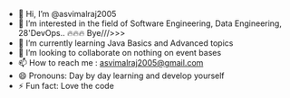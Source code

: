 - 👋 Hi, I’m @asvimalraj2005
- 👀 I’m interested in the field of Software Engineering, Data Engineering, 28'DevOps..   🔥🔥🔥 Bye///>>>   
- 🌱 I’m currently learning Java Basics and Advanced topics
- 💞️ I’m looking to collaborate on nothing on event bases
- 📫 How to reach me : asvimalraj2005@gmail.com  
- 😄 Pronouns: Day by day learning and develop yourself 
- ⚡ Fun fact: Love the code 

<!---
asvimalraj2005/asvimalraj2005 is a ✨ special ✨ repository because its `README.md` (this file) appears on your GitHub profile.
You can click the Preview link to take a look at your changes.
--->
